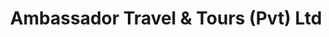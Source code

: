 ---
title: "Ambassador Travel & Tours (Pvt) Ltd"
url: /lahore/ambassador-travel-and-tours-pvt-ltd/
shop: travel agency
---